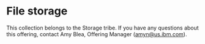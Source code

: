 # File storage

This collection belongs to the Storage tribe. If you have any questions about this offering, contact Amy Blea, Offering Manager (amyn@us.ibm.com). 
